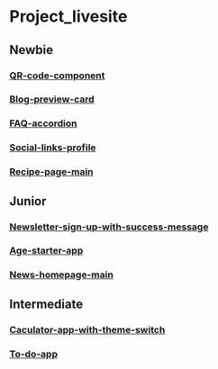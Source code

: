# Project_livesite
## Newbie
### [QR-code-component](https://qrcode-view.netlify.app/) 
### [Blog-preview-card](https://blog-preview-card-dy.netlify.app/)
### [FAQ-accordion](https://faq-acc.netlify.app/)
### [Social-links-profile](https://social-link-profile-ex.netlify.app/)
### [Recipe-page-main](https://recipe-page-main-ex.netlify.app/)
## Junior
### [Newsletter-sign-up-with-success-message](https://newslettersignupwithsuccessmessage.netlify.app/)
### [Age-starter-app](https://age-app-starter.netlify.app/)
### [News-homepage-main](https://news-homepage-main-ex.netlify.app/)
## Intermediate
### [Caculator-app-with-theme-switch](https://calc-app-main.netlify.app/)
### [To-do-app](https://todoapplication-main.netlify.app/)
